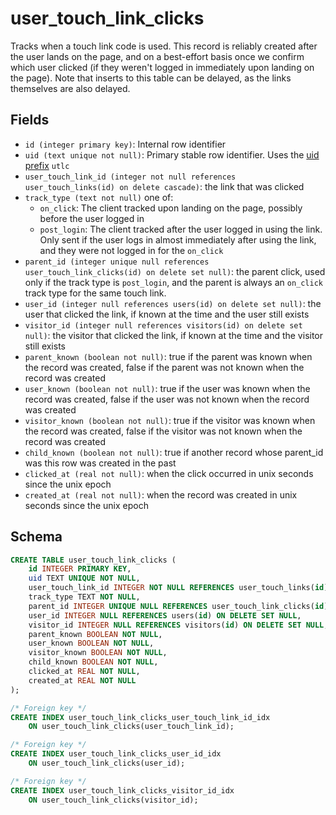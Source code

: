 # user_touch_link_clicks

Tracks when a touch link code is used. This record is reliably created after the
user lands on the page, and on a best-effort basis once we confirm which user
clicked (if they weren't logged in immediately upon landing on the page). Note
that inserts to this table can be delayed, as the links themselves are also
delayed.

## Fields

- `id (integer primary key)`: Internal row identifier
- `uid (text unique not null)`: Primary stable row identifier. Uses the
  [uid prefix](../uid_prefixes.md) `utlc`
- `user_touch_link_id (integer not null references user_touch_links(id) on delete cascade)`:
  the link that was clicked
- `track_type (text not null)` one of:
  - `on_click`: The client tracked upon landing on the page, possibly before
    the user logged in
  - `post_login`: The client tracked after the user logged in using the link.
    Only sent if the user logs in almost immediately after using the link,
    and they were not logged in for the `on_click`
- `parent_id (integer unique null references user_touch_link_clicks(id) on delete set null)`:
  the parent click, used only if the track type is `post_login`, and the parent is
  always an `on_click` track type for the same touch link.
- `user_id (integer null references users(id) on delete set null)`: the user
  that clicked the link, if known at the time and the user still exists
- `visitor_id (integer null references visitors(id) on delete set null)`: the
  visitor that clicked the link, if known at the time and the visitor still
  exists
- `parent_known (boolean not null)`: true if the parent was known when the record
  was created, false if the parent was not known when the record was created
- `user_known (boolean not null)`: true if the user was known when the record
  was created, false if the user was not known when the record was created
- `visitor_known (boolean not null)`: true if the visitor was known when the
  record was created, false if the visitor was not known when the record was
  created
- `child_known (boolean not null)`: true if another record whose parent_id was
  this row was created in the past
- `clicked_at (real not null)`: when the click occurred in unix seconds since
  the unix epoch
- `created_at (real not null)`: when the record was created in unix seconds since
  the unix epoch

## Schema

```sql
CREATE TABLE user_touch_link_clicks (
    id INTEGER PRIMARY KEY,
    uid TEXT UNIQUE NOT NULL,
    user_touch_link_id INTEGER NOT NULL REFERENCES user_touch_links(id) ON DELETE CASCADE,
    track_type TEXT NOT NULL,
    parent_id INTEGER UNIQUE NULL REFERENCES user_touch_link_clicks(id) ON DELETE SET NULL,
    user_id INTEGER NULL REFERENCES users(id) ON DELETE SET NULL,
    visitor_id INTEGER NULL REFERENCES visitors(id) ON DELETE SET NULL,
    parent_known BOOLEAN NOT NULL,
    user_known BOOLEAN NOT NULL,
    visitor_known BOOLEAN NOT NULL,
    child_known BOOLEAN NOT NULL,
    clicked_at REAL NOT NULL,
    created_at REAL NOT NULL
);

/* Foreign key */
CREATE INDEX user_touch_link_clicks_user_touch_link_id_idx
    ON user_touch_link_clicks(user_touch_link_id);

/* Foreign key */
CREATE INDEX user_touch_link_clicks_user_id_idx
    ON user_touch_link_clicks(user_id);

/* Foreign key */
CREATE INDEX user_touch_link_clicks_visitor_id_idx
    ON user_touch_link_clicks(visitor_id);
```
